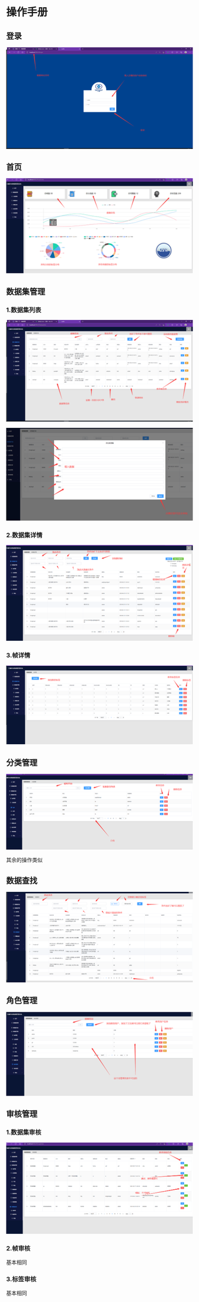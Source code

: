 # 操作手册

## 登录

![image-20210826154547364](image-20210826154547364.png)

## 首页

![image-20210826154649991](image-20210826154649991.png)

## 数据集管理

### 1.数据集列表

![image-20210826155126398](image-20210826155126398.png)

![image-20210826155155690](image-20210826155155690.png)

### 2.数据集详情

![image-20210826155325287](image-20210826155325287.png)

### 3.帧详情

![image-20210826155403629](image-20210826155403629.png)

## 分类管理

![image-20210826155441836](image-20210826155441836.png)

其余的操作类似

## 数据查找

![image-20210826155552706](image-20210826155552706.png)

## 角色管理

![image-20210826155707908](image-20210826155707908.png)

## 审核管理



### 1.数据集审核

![image-20210826155831126](image-20210826155831126.png)

### 2.帧审核

基本相同

### 3.标签审核

基本相同